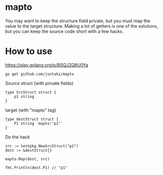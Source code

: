 # mapto

You may want to keep the structure field private, but you must map the value to the target structure.
Making a lot of getters is one of the solutions, but you can keep the source code short with a few hacks.

# How to use

https://play.golang.org/p/BSQJZQ8U0Ya

```
go get github.com/juntaki/mapto
```

Source struct (with private fields)

```
type SrcStruct struct {
	p1 string
}
```

target (with "mapto" tag)

```
type destStruct struct {
	P1 string `mapto:"p1"`
}
```

Do the hack

```
src := testpkg.NewSrcStruct("p1")
dest := &destStruct{}

mapto.Map(dest, src)

fmt.Println(dest.P1) // "p1"
```